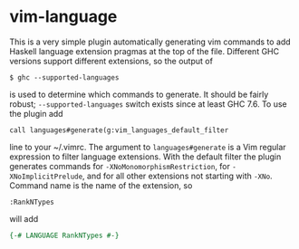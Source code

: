 # vim-language

This is a very simple plugin automatically generating vim commands to add
Haskell language extension pragmas at the top of the file. Different GHC versions support different
extensions, so the output of

```
$ ghc --supported-languages
```

is used to determine which commands to generate. It should be fairly robust; `--supported-languages`
switch exists since at least GHC 7.6. To use the plugin add

```vim
call languages#generate(g:vim_languages_default_filter
```

line to your ~/.vimrc. The argument to `languages#generate` is a Vim regular expression to filter
language extensions. With the default filter the plugin generates commands for
`-XNoMonomorphismRestriction`, for `-XNoImplicitPrelude`, and for all other extensions
not starting with `-XNo`. Command name is the name of the extension, so

```vim
:RankNTypes
```

will add

```haskell
{-# LANGUAGE RankNTypes #-}
```
